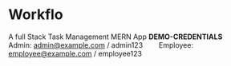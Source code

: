 # Workflo
A full Stack Task Management MERN App
**DEMO-CREDENTIALS**
  Admin: admin@example.com / admin123
  Employee: employee@example.com / employee123
 
